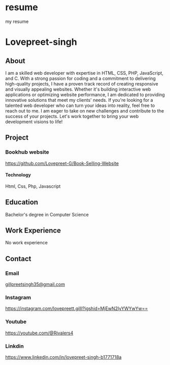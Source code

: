 # resume
my resume

# Lovepreet-singh

## About
I am a skilled web developer with expertise in HTML, CSS, PHP, JavaScript, and C. With a strong passion for coding and a commitment to delivering high-quality projects, I have a proven track record of creating responsive and visually appealing websites. Whether it's building interactive web applications or optimizing website performance, I am dedicated to providing innovative solutions that meet my clients' needs. If you're looking for a talented web developer who can turn your ideas into reality, feel free to reach out to me. I am eager to take on new challenges and contribute to the success of your projects. Let's work together to bring your web development visions to life!


## Project
### Bookhub website
https://github.com/Lovepreet-G/Book-Selling-Website

#### Technology
Html, Css, Php, Javascript

## Education
Bachelor's degree in Computer Science

## Work Experience
No work experience

## Contact
### Email
gillpreetsingh35@gmail.com

### Instagram
https://instagram.com/lovepreett.gilll?igshid=MjEwN2IyYWYwYw==

### Youtube
https://youtube.com/@Rivalers4

### Linkdin
https://www.linkedin.com/in/lovepreet-singh-b1771718a




